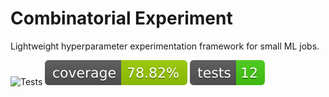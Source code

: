 # Combinatorial Experiment
Lightweight hyperparameter experimentation framework for small ML jobs.

![Tests](https://github.com/wbeardall/combinatorial-experiment/actions/workflows/tests.yml/badge.svg) ![Coverage](./.reports/coverage/badge.svg) [![Test count](./.reports/tests/badge.svg)](./.reports/tests/tests.html)
